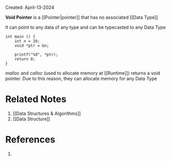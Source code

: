 Created: April-13-2024

**Void Pointer** is a [[Pointer|pointer]] that has no associated [[Data Type]]

It can point to any data of any type and can be typecasted to any Data Type

```
int main () {
	int n = 10;
	void *ptr = &n;

	printf("%d", *ptr);
	return 0;
}
```

*malloc* and *calloc* (used to allocate memory at [[Runtime]]) returns a void pointer. Due to this reason, they can allocate memory for any Data Type

# Related Notes

1. [[Data Structures & Algorithms]]
2. [[Data Structure]]
# References

1. 